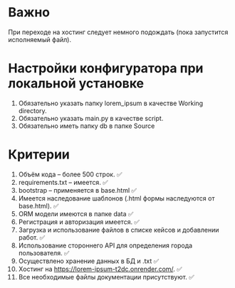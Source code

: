 # Важно
При переходе на хостинг следует немного подождать (пока запустится исполняемый файл).

# Настройки конфигуратора при локальной установке
1. Обязательно указать папку lorem_ipsum в качестве Working directory.
2. Обязательно указать main.py в качестве script.
3. Обязательно иметь папку db в папке Source

# Критерии
1. Объём кода – более 500 строк. ✅
2. requirements.txt – имеется. ✅
3. bootstrap – применяется в base.html ✅
4. Имеется наследование шаблонов (.html формы наследуются от base.html). ✅
5. ORM модели имеются в папке data ✅
6. Регистрация и авторизация имеется. ✅
7. Загрузка и использование файлов в списке кейсов и добавлении работ. ✅
8. Использование стороннего API для определения города пользователя. ✅
9. Осуществлено хранение данных в БД и .txt ✅
10. Xостинг на https://lorem-ipsum-t2dc.onrender.com/. ✅
11. Все необходимые файлы документации присутствуют. ✅
